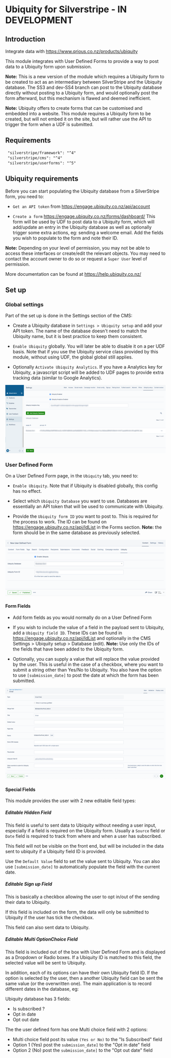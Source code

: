 # Ubiquity for Silverstripe - IN DEVELOPMENT

## Introduction

Integrate data with https://www.qrious.co.nz/products/ubiquity

This module integrates with User Defined Forms to provide a way to post data to a Ubiquity form upon submission.

**Note:** This is a new version of the module which requires a Ubiquity form to be created to act as an intermediary between SilverStripe and the Ubiquity database.
The SS3 and dev-SS4 branch can post to the Ubiquity database directly without posting to a Ubiquity form, and would optionally post the form afterward, but this mechanism is flawed and deemed inefficient.

**Note:** Ubiquity offers to create forms that can be customised and embedded into a website. This module requires a Ubiquity form to be created, but will not embed it on the site, but will rather use the API to trigger the form when a UDF is submitted.

## Requirements

```
 "silverstripe/framework": "^4"
 "silverstripe/cms": "^4"
 "silverstripe/userforms": "^5"
```

## Ubiquity requirements

Before you can start populating the Ubiquity database from a SilverStripe form, you need to:

- `Get an API token` from https://engage.ubiquity.co.nz/api/account

- `Create a form` https://engage.ubiquity.co.nz/forms/dashboard/
This form will be used by UDF to post data to a Ubiquity form, which will add/update an entry in the Ubiquity database as well as optionally trigger some extra actions, eg: sending a welcome email.
Add the fields you wish to populate to the form and note their ID.

**Note:** Depending on your level of permission, you may not be able to access these interfaces or create/edit the relevant objects. You may need to contact the account owner to do so or request a `Super User` level of permission.

More documentation can be found at https://help.ubiquity.co.nz/

## Set up

### Global settings

Part of the set up is done in the Settings section of the CMS:

- Create a Ubiquity database in `Settings > Ubiquity setup` and add your API token.
The name of the database doesn't need to match the Ubiquity name, but it is best practice to keep them consistent.

- `Enable Ubiquity` globally. You will later be able to disable it on a per UDF basis.
Note that if you use the Ubiquity service class provided by this module, without using UDF, the global global still applies.

- Optionally `Activate Ubiquity Analytics`. If you have a Analytics key for Ubiquity, a javascript script will be added to UDF pages to provide extra tracking data (similar to Google Analytics).

![Silverstripe Ubiquity Settings](docs/images/ss-ubiquity-settings.png)

### User Defined Form

On a User Defined Form page, in the `Ubiquity` tab, you need to:

- `Enable Ubiquity`. Note that if Ubiquity is disabled globally, this config has no effect.

- Select which `Ubiquity Database` you want to use. Databases are essentially an API token that will be used to communicate with Ubiquity. 

- Provide the `Ubiquity form ID` you want to post to. This is required for the process to work. The ID can be found on https://engage.ubiquity.co.nz/api/IdList in the Forms section.
**Note:** the form should be in the same database as previously selected.

![Silverstripe UDF Settings](docs/images/udf-ubiquity-settings.png)

#### Form Fields

- Add form fields as you would normally do on a User Defined Form

- If you wish to include the value of a field in the payload sent to Ubiquity, add a `Ubiquity field ID`. These IDs can be found in https://engage.ubiquity.co.nz/api/IdList and optionally in the CMS Settings > Ubiquity setup > Database (edit).
**Note:** Use only the IDs of the fields that have been added to the Ubiquity form.

- Optionally, you can supply a value that will replace the value provided by the user. This is useful in the case of a checkbox, where you want to submit a string other than Yes/No to Ubiquity.
You also have the option to use `[submission_date]` to post the date at which the form has been submitted.

![Silverstripe UDF Fields Settings](docs/images/udf-field-ubiquity-settings.png)

#### Special Fields

This module provides the user with 2 new editable field types:

##### Editable Hidden Field

This field is useful to sent data to Ubiquity without needing a user input, especially if a field is required on the Ubiquity form. Usually a `Source` field or `Date` field is required to track from where and when a user has subscribed.

This field will not be visible on the front end, but will be included in the data sent to ubiquity if a Ubiquity field ID is provided.

Use the `Default Value` field to set the value sent to Ubiquity. You can also use `[submission_date]` to automatically populate the field with the current date.

##### Editable Sign up Field

This is basically a checkbox allowing the user to opt in/out of the sending their data to Ubiquity.

If this field is included on the form, the data will only be submitted to Ubiquity if the user has tick the checkbox.

This field can also sent data to Ubiquity.

##### Editable Multi OptionChoice Field

This field is included out of the box with User Defined Form and is displayed as a Dropdown or Radio boxes.
If a Ubiquity ID is matched to this field, the selected value will be sent to Ubiquity.

In addition, each of its options can have their own Ubiquity field ID. If the option is selected by the user, then a another Ubiquity field can be sent the same value (or the overwritten one). The main application is to record different dates in the database, eg:

Ubiquity database has 3 fields:
- Is subscribed ?
- Opt in date
- Opt out date

The the user defined form has one Multi choice field with 2 options:

- Multi choice field post its value `(Yes or No)` to the "Is Subscribed" field 
- Option 1 (Yes) post the `submission_date]` to the "Opt in date" field
- Option 2 (No) post the `submission_date]` to the "Opt out date" field